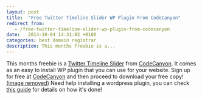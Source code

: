 ```yaml
---
layout: post
title:  "Free Twitter Timeline Slider WP Plugin From CodeCanyon"
redirect_from:
   - /free-twitter-timeline-slider-wp-plugin-from-codecanyon
date:   2014-10-04 14:31:02 +0100
categories: best domain registrar
description: This months freebie is a...
---
```


This months freebie is a [Twitter Timeline Slider](http://codecanyon.net/item/twitter-timeline-slider-for-wordpress/5747430?ref=Bigideaguy "Code Canyon") from [CodeCanyon](http://codecanyon.net/item/twitter-timeline-slider-for-wordpress/5747430?ref=Bigideaguy "Code Canyon"). It comes as an easy to install WP plugin that you can use for your website. Sign up for free at [CodeCanyon](http://codecanyon.net/item/twitter-timeline-slider-for-wordpress/5747430?ref=Bigideaguy "CodeCanyon") and then proceed to download your free copy! [(image removed)](http://codecanyon.net/item/twitter-timeline-slider-for-wordpress/5747430?ref=Bigideaguy) Need help installing a wordpress plugin, you can check [this guide](http://www.wpbeginner.com/beginners-guide/step-by-step-guide-to-install-a-wordpress-plugin-for-beginners/ "Install Wordpress Plugin For Beginners") for details on how it's done!